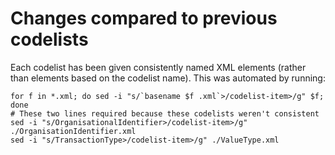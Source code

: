 # Changes compared to previous codelists

Each codelist has been given consistently named XML elements (rather than elements based on the codelist name). This was automated by running:

    for f in *.xml; do sed -i "s/`basename $f .xml`>/codelist-item>/g" $f; done
    # These two lines required because these codelists weren't consistent
    sed -i "s/OrganisationalIdentifier>/codelist-item>/g" ./OrganisationIdentifier.xml
    sed -i "s/TransactionType>/codelist-item>/g" ./ValueType.xml


